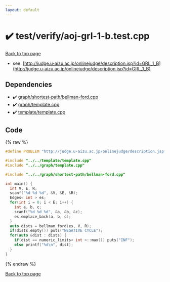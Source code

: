 ```yaml
---
layout: default
---
```


<!-- mathjax config similar to math.stackexchange -->
<script type="text/javascript" async
  src="https://cdnjs.cloudflare.com/ajax/libs/mathjax/2.7.5/MathJax.js?config=TeX-MML-AM_CHTML">
</script>
<script type="text/x-mathjax-config">
  MathJax.Hub.Config({
    TeX: { equationNumbers: { autoNumber: "AMS" }},
    tex2jax: {
      inlineMath: [ ['$','$'] ],
      processEscapes: true
    },
    "HTML-CSS": { matchFontHeight: false },
    displayAlign: "left",
    displayIndent: "2em"
  });
</script>

<script type="text/javascript" src="https://cdnjs.cloudflare.com/ajax/libs/jquery/3.4.1/jquery.min.js"></script>
<script src="https://cdn.jsdelivr.net/npm/jquery-balloon-js@1.1.2/jquery.balloon.min.js" integrity="sha256-ZEYs9VrgAeNuPvs15E39OsyOJaIkXEEt10fzxJ20+2I=" crossorigin="anonymous"></script>
<script type="text/javascript" src="../../../assets/js/copy-button.js"></script>
<link rel="stylesheet" href="../../../assets/css/copy-button.css" />


# :heavy_check_mark: test/verify/aoj-grl-1-b.test.cpp


[Back to top page](../../../index.html)

* see: [http://judge.u-aizu.ac.jp/onlinejudge/description.jsp?id=GRL_1_B](http://judge.u-aizu.ac.jp/onlinejudge/description.jsp?id=GRL_1_B)


## Dependencies
* :heavy_check_mark: [graph/shortest-path/bellman-ford.cpp](../../../library/graph/shortest-path/bellman-ford.cpp.html)
* :heavy_check_mark: [graph/template.cpp](../../../library/graph/template.cpp.html)
* :heavy_check_mark: [template/template.cpp](../../../library/template/template.cpp.html)


## Code
{% raw %}
```cpp
#define PROBLEM "http://judge.u-aizu.ac.jp/onlinejudge/description.jsp?id=GRL_1_B"

#include "../../template/template.cpp"
#include "../../graph/template.cpp"

#include "../../graph/shortest-path/bellman-ford.cpp"

int main() {
  int V, E, R;
  scanf("%d %d %d", &V, &E, &R);
  Edges< int > es;
  for(int i = 0; i < E; i++) {
    int a, b, c;
    scanf("%d %d %d", &a, &b, &c);
    es.emplace_back(a, b, c);
  }
  auto dists = bellman_ford(es, V, R);
  if(dists.empty()) puts("NEGATIVE CYCLE");
  for(auto &dist : dists) {
    if(dist == numeric_limits< int >::max()) puts("INF");
    else printf("%d\n", dist);
  }
}

```
{% endraw %}

[Back to top page](../../../index.html)

